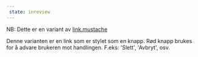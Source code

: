 ```yaml
---
 state: inreview
---
```

NB: Dette er en variant av  [link.mustache](../../patterns/00-atomer-02-lenker-og-knapper-00-link/00-atomer-02-lenker-og-knapper-00-link.html)

Denne varianten er en link som er stylet som en knapp. Rød knapp brukes for å advare brukeren mot handlingen. F.eks: 'Slett', 'Avbryt', osv.

